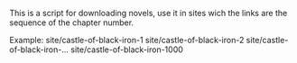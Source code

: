 This is a script for downloading novels, use it in sites wich the links are the sequence of the
chapter number.

Example:
site/castle-of-black-iron-1
site/castle-of-black-iron-2
site/castle-of-black-iron-...
site/castle-of-black-iron-1000

